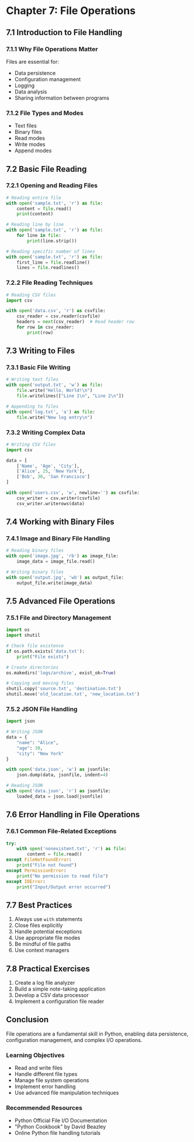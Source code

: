 # Chapter 7: File Operations

## 7.1 Introduction to File Handling

### 7.1.1 Why File Operations Matter
Files are essential for:
- Data persistence
- Configuration management
- Logging
- Data analysis
- Sharing information between programs

### 7.1.2 File Types and Modes
- Text files
- Binary files
- Read modes
- Write modes
- Append modes

## 7.2 Basic File Reading

### 7.2.1 Opening and Reading Files
```python
# Reading entire file
with open('sample.txt', 'r') as file:
    content = file.read()
    print(content)

# Reading line by line
with open('sample.txt', 'r') as file:
    for line in file:
        print(line.strip())

# Reading specific number of lines
with open('sample.txt', 'r') as file:
    first_line = file.readline()
    lines = file.readlines()
```

### 7.2.2 File Reading Techniques
```python
# Reading CSV files
import csv

with open('data.csv', 'r') as csvfile:
    csv_reader = csv.reader(csvfile)
    headers = next(csv_reader)  # Read header row
    for row in csv_reader:
        print(row)
```

## 7.3 Writing to Files

### 7.3.1 Basic File Writing
```python
# Writing text files
with open('output.txt', 'w') as file:
    file.write("Hello, World!\n")
    file.writelines(["Line 1\n", "Line 2\n"])

# Appending to files
with open('log.txt', 'a') as file:
    file.write("New log entry\n")
```

### 7.3.2 Writing Complex Data
```python
# Writing CSV files
import csv

data = [
    ['Name', 'Age', 'City'],
    ['Alice', 25, 'New York'],
    ['Bob', 30, 'San Francisco']
]

with open('users.csv', 'w', newline='') as csvfile:
    csv_writer = csv.writer(csvfile)
    csv_writer.writerows(data)
```

## 7.4 Working with Binary Files

### 7.4.1 Image and Binary File Handling
```python
# Reading binary files
with open('image.jpg', 'rb') as image_file:
    image_data = image_file.read()

# Writing binary files
with open('output.jpg', 'wb') as output_file:
    output_file.write(image_data)
```

## 7.5 Advanced File Operations

### 7.5.1 File and Directory Management
```python
import os
import shutil

# Check file existence
if os.path.exists('data.txt'):
    print("File exists")

# Create directories
os.makedirs('logs/archive', exist_ok=True)

# Copying and moving files
shutil.copy('source.txt', 'destination.txt')
shutil.move('old_location.txt', 'new_location.txt')
```

### 7.5.2 JSON File Handling
```python
import json

# Writing JSON
data = {
    "name": "Alice",
    "age": 30,
    "city": "New York"
}

with open('data.json', 'w') as jsonfile:
    json.dump(data, jsonfile, indent=4)

# Reading JSON
with open('data.json', 'r') as jsonfile:
    loaded_data = json.load(jsonfile)
```

## 7.6 Error Handling in File Operations

### 7.6.1 Common File-Related Exceptions
```python
try:
    with open('nonexistent.txt', 'r') as file:
        content = file.read()
except FileNotFoundError:
    print("File not found")
except PermissionError:
    print("No permission to read file")
except IOError:
    print("Input/Output error occurred")
```

## 7.7 Best Practices

1. Always use `with` statements
2. Close files explicitly
3. Handle potential exceptions
4. Use appropriate file modes
5. Be mindful of file paths
6. Use context managers

## 7.8 Practical Exercises

1. Create a log file analyzer
2. Build a simple note-taking application
3. Develop a CSV data processor
4. Implement a configuration file reader

## Conclusion

File operations are a fundamental skill in Python, enabling data persistence, configuration management, and complex I/O operations.

### Learning Objectives
- Read and write files
- Handle different file types
- Manage file system operations
- Implement error handling
- Use advanced file manipulation techniques

### Recommended Resources
- Python Official File I/O Documentation
- "Python Cookbook" by David Beazley
- Online Python file handling tutorials